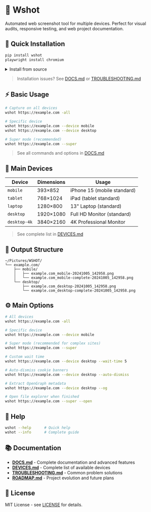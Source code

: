 # 📸 Wshot

Automated web screenshot tool for multiple devices. Perfect for visual audits, responsive testing, and web project documentation.

## 🚀 Quick Installation

```bash
pip install wshot
playwright install chromium
```

<details>
<summary>Install from source</summary>

```bash
pip install git+https://github.com/DanielMartinezSebastian/wshot.git
playwright install chromium
```
</details>

> Installation issues? See [DOCS.md](DOCS.md#-detailed-installation) or [TROUBLESHOOTING.md](TROUBLESHOOTING.md)

## ⚡ Basic Usage

```bash
# Capture on all devices
wshot https://example.com -all

# Specific device
wshot https://example.com --device mobile
wshot https://example.com --device desktop

# Super mode (recommended)
wshot https://example.com --super
```

> See all commands and options in [DOCS.md](DOCS.md#️-complete-parameters-list)

## 📱 Main Devices

| Device | Dimensions | Usage |
|--------|------------|-------|
| `mobile` | 393×852 | iPhone 15 (mobile standard) |
| `tablet` | 768×1024 | iPad (tablet standard) |
| `laptop` | 1280×800 | 13" Laptop (standard) |
| `desktop` | 1920×1080 | Full HD Monitor (standard) |
| `desktop-4k` | 3840×2160 | 4K Professional Monitor |

> See complete list in [DEVICES.md](DEVICES.md)

## 📂 Output Structure

```
~/Pictures/WSHOT/
└── example.com/
    ├── mobile/
    │   ├── example.com_mobile-20241005_142958.png
    │   └── example.com_mobile-complete-20241005_142958.png
    └── desktop/
        ├── example.com_desktop-20241005_142958.png
        └── example.com_desktop-complete-20241005_142958.png
```

## ⚙️ Main Options

```bash
# All devices
wshot https://example.com -all

# Specific device
wshot https://example.com --device mobile

# Super mode (recommended for complex sites)
wshot https://example.com --super

# Custom wait time
wshot https://example.com --device desktop --wait-time 5

# Auto-dismiss cookie banners
wshot https://example.com --device desktop --auto-dismiss

# Extract OpenGraph metadata
wshot https://example.com --device desktop --og

# Open file explorer when finished
wshot https://example.com --super --open
```

## 📖 Help

```bash
wshot --help      # Quick help
wshot --info      # Complete guide
```

## 📚 Documentation

- **[DOCS.md](DOCS.md)** - Complete documentation and advanced features
- **[DEVICES.md](DEVICES.md)** - Complete list of available devices
- **[TROUBLESHOOTING.md](TROUBLESHOOTING.md)** - Common problem solutions
- **[ROADMAP.md](ROADMAP.md)** - Project evolution and future plans

## 📄 License

MIT License - see [LICENSE](LICENSE) for details.